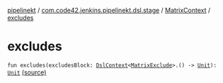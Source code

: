 [pipelinekt](../../index.md) / [com.code42.jenkins.pipelinekt.dsl.stage](../index.md) / [MatrixContext](index.md) / [excludes](./excludes.md)

# excludes

`fun excludes(excludesBlock: `[`DslContext`](../../com.code42.jenkins.pipelinekt.dsl/-dsl-context/index.md)`<`[`MatrixExclude`](../../com.code42.jenkins.pipelinekt.core.stage/-matrix-exclude/index.md)`>.() -> `[`Unit`](https://kotlinlang.org/api/latest/jvm/stdlib/kotlin/-unit/index.html)`): `[`Unit`](https://kotlinlang.org/api/latest/jvm/stdlib/kotlin/-unit/index.html) [(source)](https://github.com/code42/pipelinekt/tree/master/dsl/src/main/kotlin/com/code42/jenkins/pipelinekt/dsl/stage/MatrixContext.kt#L35)